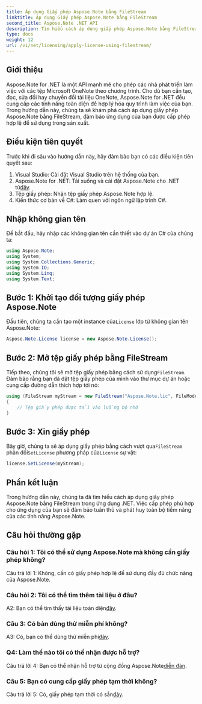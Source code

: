 ```yaml
---
title: Áp dụng Giấy phép Aspose.Note bằng FileStream
linktitle: Áp dụng Giấy phép Aspose.Note bằng FileStream
second_title: Aspose.Note .NET API
description: Tìm hiểu cách áp dụng giấy phép Aspose.Note bằng FileStream trong các ứng dụng .NET của bạn để tích hợp liền mạch.
type: docs
weight: 12
url: /vi/net/licensing/apply-license-using-filestream/
---
```

## Giới thiệu

Aspose.Note for .NET là một API mạnh mẽ cho phép các nhà phát triển làm việc với các tệp Microsoft OneNote theo chương trình. Cho dù bạn cần tạo, đọc, sửa đổi hay chuyển đổi tài liệu OneNote, Aspose.Note for .NET đều cung cấp các tính năng toàn diện để hợp lý hóa quy trình làm việc của bạn. Trong hướng dẫn này, chúng ta sẽ khám phá cách áp dụng giấy phép Aspose.Note bằng FileStream, đảm bảo ứng dụng của bạn được cấp phép hợp lệ để sử dụng trong sản xuất.

## Điều kiện tiên quyết

Trước khi đi sâu vào hướng dẫn này, hãy đảm bảo bạn có các điều kiện tiên quyết sau:

1. Visual Studio: Cài đặt Visual Studio trên hệ thống của bạn.
2.  Aspose.Note for .NET: Tải xuống và cài đặt Aspose.Note cho .NET từ[đây](https://releases.aspose.com/note/net/).
3. Tệp giấy phép: Nhận tệp giấy phép Aspose.Note hợp lệ.
4. Kiến thức cơ bản về C#: Làm quen với ngôn ngữ lập trình C#.

## Nhập không gian tên

Để bắt đầu, hãy nhập các không gian tên cần thiết vào dự án C# của chúng ta:

```csharp
using Aspose.Note;
using System;
using System.Collections.Generic;
using System.IO;
using System.Linq;
using System.Text;
```

## Bước 1: Khởi tạo đối tượng giấy phép Aspose.Note

 Đầu tiên, chúng ta cần tạo một instance của`License` lớp từ không gian tên Aspose.Note:

```csharp
Aspose.Note.License license = new Aspose.Note.License();
```

## Bước 2: Mở tệp giấy phép bằng FileStream

 Tiếp theo, chúng tôi sẽ mở tệp giấy phép bằng cách sử dụng`FileStream`. Đảm bảo rằng bạn đã đặt tệp giấy phép của mình vào thư mục dự án hoặc cung cấp đường dẫn thích hợp tới nó:

```csharp
using (FileStream myStream = new FileStream("Aspose.Note.lic", FileMode.Open))
{
    // Tệp giấy phép được tải vào luồng bộ nhớ
}
```

## Bước 3: Xin giấy phép

 Bây giờ, chúng ta sẽ áp dụng giấy phép bằng cách vượt qua`FileStream` phản đối`SetLicense` phương pháp của`License` sự vật:

```csharp
license.SetLicense(myStream);
```

## Phần kết luận

Trong hướng dẫn này, chúng ta đã tìm hiểu cách áp dụng giấy phép Aspose.Note bằng FileStream trong ứng dụng .NET. Việc cấp phép phù hợp cho ứng dụng của bạn sẽ đảm bảo tuân thủ và phát huy toàn bộ tiềm năng của các tính năng Aspose.Note.

## Câu hỏi thường gặp

### Câu hỏi 1: Tôi có thể sử dụng Aspose.Note mà không cần giấy phép không?

Câu trả lời 1: Không, cần có giấy phép hợp lệ để sử dụng đầy đủ chức năng của Aspose.Note.

### Câu hỏi 2: Tôi có thể tìm thêm tài liệu ở đâu?

 A2: Bạn có thể tìm thấy tài liệu toàn diện[đây](https://reference.aspose.com/note/net/).

### Câu 3: Có bản dùng thử miễn phí không?

 A3: Có, bạn có thể dùng thử miễn phí[đây](https://releases.aspose.com/).

### Q4: Làm thế nào tôi có thể nhận được hỗ trợ?

Câu trả lời 4: Bạn có thể nhận hỗ trợ từ cộng đồng Aspose.Note[diễn đàn](https://forum.aspose.com/c/note/28).

### Câu 5: Bạn có cung cấp giấy phép tạm thời không?

 Câu trả lời 5: Có, giấy phép tạm thời có sẵn[đây](https://purchase.aspose.com/temporary-license/).